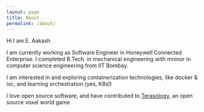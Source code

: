 ```yaml
---
layout: page
title: About
permalink: /about/
---
```


Hi
I am E. Aakash

I am currently working as Software Engineer in Honeywell Connected Enterprise. I completed B.Tech. in mechanical engineering with mninor in computer science engineering from IIT Bombay.

I am interested in and exploring containerization technologies, like docker & lxc, and learning orchestration (yes, K8s!)

I love open source software, and have contributed to [Terasology](https://terasology.org/), an open source voxel world game
